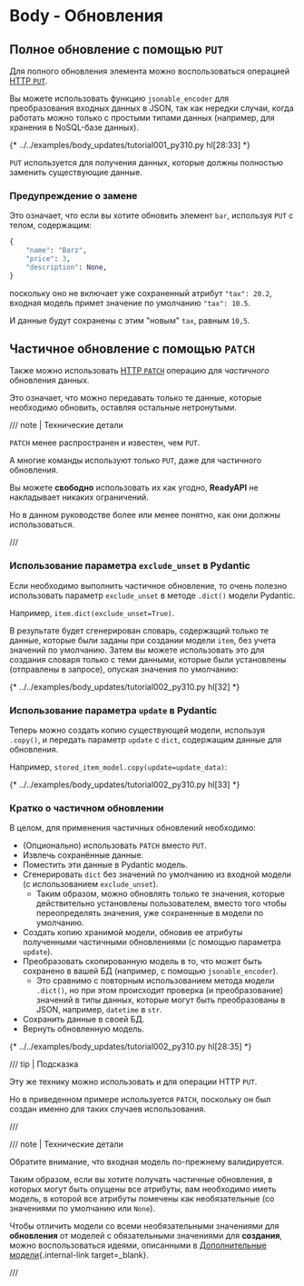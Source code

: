# Body - Обновления

## Полное обновление с помощью `PUT`

Для полного обновления элемента можно воспользоваться операцией <a href="https://developer.mozilla.org/en-US/docs/Web/HTTP/Methods/PUT" class="external-link" target="_blank">HTTP `PUT`</a>.

Вы можете использовать функцию `jsonable_encoder` для преобразования входных данных в JSON, так как нередки случаи, когда работать можно только с простыми типами данных (например, для хранения в NoSQL-базе данных).

{* ../../examples/body_updates/tutorial001_py310.py hl[28:33] *}

`PUT` используется для получения данных, которые должны полностью заменить существующие данные.

### Предупреждение о замене

Это означает, что если вы хотите обновить элемент `bar`, используя `PUT` с телом, содержащим:

```Python
{
    "name": "Barz",
    "price": 3,
    "description": None,
}
```

поскольку оно не включает уже сохраненный атрибут `"tax": 20.2`, входная модель примет значение по умолчанию `"tax": 10.5`.

И данные будут сохранены с этим "новым" `tax`, равным `10,5`.

## Частичное обновление с помощью `PATCH`

Также можно использовать <a href="https://developer.mozilla.org/en-US/docs/Web/HTTP/Methods/PATCH" class="external-link" target="_blank">HTTP `PATCH`</a> операцию для *частичного* обновления данных.

Это означает, что можно передавать только те данные, которые необходимо обновить, оставляя остальные нетронутыми.

/// note | Технические детали

`PATCH` менее распространен и известен, чем `PUT`.

А многие команды используют только `PUT`, даже для частичного обновления.

Вы можете **свободно** использовать их как угодно, **ReadyAPI** не накладывает никаких ограничений.

Но в данном руководстве более или менее понятно, как они должны использоваться.

///

### Использование параметра `exclude_unset` в Pydantic

Если необходимо выполнить частичное обновление, то очень полезно использовать параметр `exclude_unset` в методе `.dict()` модели Pydantic.

Например, `item.dict(exclude_unset=True)`.

В результате будет сгенерирован словарь, содержащий только те данные, которые были заданы при создании модели `item`, без учета значений по умолчанию. Затем вы можете использовать это для создания словаря только с теми данными, которые были установлены (отправлены в запросе), опуская значения по умолчанию:

{* ../../examples/body_updates/tutorial002_py310.py hl[32] *}

### Использование параметра `update` в Pydantic

Теперь можно создать копию существующей модели, используя `.copy()`, и передать параметр `update` с `dict`, содержащим данные для обновления.

Например, `stored_item_model.copy(update=update_data)`:

{* ../../examples/body_updates/tutorial002_py310.py hl[33] *}

### Кратко о частичном обновлении

В целом, для применения частичных обновлений необходимо:

* (Опционально) использовать `PATCH` вместо `PUT`.
* Извлечь сохранённые данные.
* Поместить эти данные в Pydantic модель.
* Сгенерировать `dict` без значений по умолчанию из входной модели (с использованием `exclude_unset`).
    * Таким образом, можно обновлять только те значения, которые действительно установлены пользователем, вместо того чтобы переопределять значения, уже сохраненные в модели по умолчанию.
* Создать копию хранимой модели, обновив ее атрибуты полученными частичными обновлениями (с помощью параметра `update`).
* Преобразовать скопированную модель в то, что может быть сохранено в вашей БД (например, с помощью `jsonable_encoder`).
    * Это сравнимо с повторным использованием метода модели `.dict()`, но при этом происходит проверка (и преобразование) значений в типы данных, которые могут быть преобразованы в JSON, например, `datetime` в `str`.
* Сохранить данные в своей БД.
* Вернуть обновленную модель.

{* ../../examples/body_updates/tutorial002_py310.py hl[28:35] *}

/// tip | Подсказка

Эту же технику можно использовать и для операции HTTP `PUT`.

Но в приведенном примере используется `PATCH`, поскольку он был создан именно для таких случаев использования.

///

/// note | Технические детали

Обратите внимание, что входная модель по-прежнему валидируется.

Таким образом, если вы хотите получать частичные обновления, в которых могут быть опущены все атрибуты, вам необходимо иметь модель, в которой все атрибуты помечены как необязательные (со значениями по умолчанию или `None`).

Чтобы отличить модели со всеми необязательными значениями для **обновления** от моделей с обязательными значениями для **создания**, можно воспользоваться идеями, описанными в [Дополнительные модели](extra-models.md){.internal-link target=_blank}.

///
